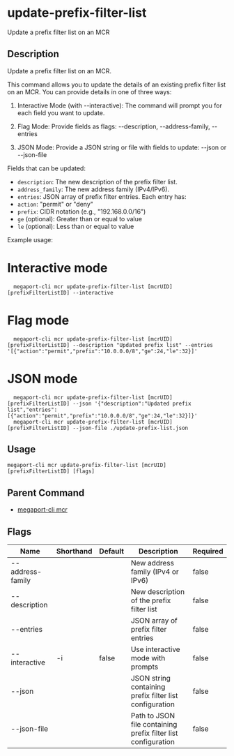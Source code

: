 # update-prefix-filter-list

Update a prefix filter list on an MCR

## Description

Update a prefix filter list on an MCR.

This command allows you to update the details of an existing prefix filter list on an MCR.
You can provide details in one of three ways:

1. Interactive Mode (with --interactive):
   The command will prompt you for each field you want to update.

2. Flag Mode:
   Provide fields as flags:
   --description, --address-family, --entries

3. JSON Mode:
   Provide a JSON string or file with fields to update:
   --json <json-string> or --json-file <path>

Fields that can be updated:
- `description`: The new description of the prefix filter list.
- `address_family`: The new address family (IPv4/IPv6).
- `entries`: JSON array of prefix filter entries. Each entry has:
- `action`: "permit" or "deny"
- `prefix`: CIDR notation (e.g., "192.168.0.0/16")
- `ge` (optional): Greater than or equal to value
- `le` (optional): Less than or equal to value

Example usage:

  # Interactive mode
```
  megaport-cli mcr update-prefix-filter-list [mcrUID] [prefixFilterListID] --interactive
```

  # Flag mode
```
  megaport-cli mcr update-prefix-filter-list [mcrUID] [prefixFilterListID] --description "Updated prefix list" --entries '[{"action":"permit","prefix":"10.0.0.0/8","ge":24,"le":32}]'
```

  # JSON mode
```
  megaport-cli mcr update-prefix-filter-list [mcrUID] [prefixFilterListID] --json '{"description":"Updated prefix list","entries":[{"action":"permit","prefix":"10.0.0.0/8","ge":24,"le":32}]}'
  megaport-cli mcr update-prefix-filter-list [mcrUID] [prefixFilterListID] --json-file ./update-prefix-list.json
```



## Usage

```
megaport-cli mcr update-prefix-filter-list [mcrUID] [prefixFilterListID] [flags]
```



## Parent Command

* [megaport-cli mcr](mcr.md)




## Flags

| Name | Shorthand | Default | Description | Required |
|------|-----------|---------|-------------|----------|
| --address-family |  |  | New address family (IPv4 or IPv6) | false |
| --description |  |  | New description of the prefix filter list | false |
| --entries |  |  | JSON array of prefix filter entries | false |
| --interactive | -i | false | Use interactive mode with prompts | false |
| --json |  |  | JSON string containing prefix filter list configuration | false |
| --json-file |  |  | Path to JSON file containing prefix filter list configuration | false |




